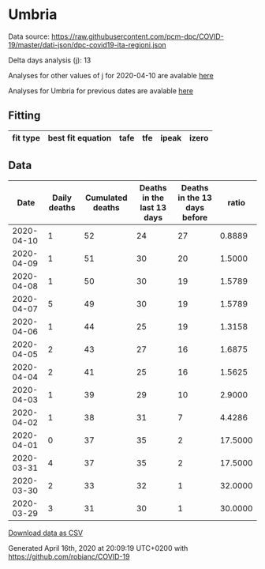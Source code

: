 # Umbria

Data source: https://raw.githubusercontent.com/pcm-dpc/COVID-19/master/dati-json/dpc-covid19-ita-regioni.json

Delta days analysis (j): 13

Analyses for other values of j for 2020-04-10 are avalable [here](../2020-04-10/README.md)

Analyses for Umbria for previous dates are avalable [here](../README.md)

## Fitting 
|fit type|best fit equation|tafe|tfe|ipeak|izero|
|-------|-----|--------|------|---|---|

## Data
|Date|Daily deaths|Cumulated deaths|Deaths in the last 13 days|Deaths in the 13 days before|ratio|
|----|----------|-----------|-------|--------------------|-----|
|2020-04-10|1|52|24|27|0.8889|
|2020-04-09|1|51|30|20|1.5000|
|2020-04-08|1|50|30|19|1.5789|
|2020-04-07|5|49|30|19|1.5789|
|2020-04-06|1|44|25|19|1.3158|
|2020-04-05|2|43|27|16|1.6875|
|2020-04-04|2|41|25|16|1.5625|
|2020-04-03|1|39|29|10|2.9000|
|2020-04-02|1|38|31|7|4.4286|
|2020-04-01|0|37|35|2|17.5000|
|2020-03-31|4|37|35|2|17.5000|
|2020-03-30|2|33|32|1|32.0000|
|2020-03-29|3|31|30|1|30.0000|

[Download data as CSV](COVID-19_umbria_j13_2020-04-10.csv)

Generated April 16th, 2020 at 20:09:19 UTC+0200 with https://github.com/robianc/COVID-19

